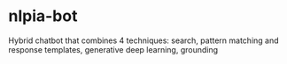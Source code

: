 # nlpia-bot
Hybrid chatbot that combines 4 techniques: search, pattern matching and response templates, generative deep learning, grounding
